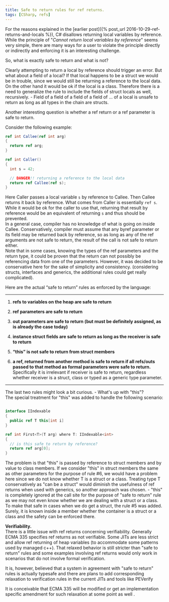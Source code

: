 ```yaml
---
title: Safe to return rules for ref returns.
tags: [CSharp, refs]
---
```

For the reasons explained in the [earlier post]({% post_url 2016-10-29-ref-returns-and-locals %}), C# disallows returning local variables by reference. While the principle of "*Cannot return local variables by reference*" seems very simple, there are many ways for a user to violate the principle directly or indirectly and enforcing it is an interesting challenge.  

So, what is exactly safe to return and what is not?  

Clearly attempting to return a local by reference should trigger an error. But what about a field of a local? If that local happens to be a struct we would be in trouble, since we would still be returning a reference to the local data. On the other hand it would be ok if the local is a class. Therefore there is a need to generalize the rule to include the fields of struct locals as well, recursively. - Field of a field of a field of a field of ... of a local is unsafe to return as long as all types in the chain are structs.

Another interesting question is whether a ref return or a ref parameter is safe to return.

Consider the following example:

```cs
ref int Callee(ref int arg)
{
  return ref arg;
}

ref int Caller()
{
  int s = 42;

  // DANGER!! returning a reference to the local data
  return ref Callee(ref s);
}
```

Here Caller passes a local variable `s` by reference to Callee. Then Callee returns it back by reference. What comes from Caller is essentially `ref s`. While it would be ok for the caller to use that, returning that result by reference would be an equivalent of returning `s` and thus should be prevented.  
In a general case, compiler has no knowledge of what is going on inside Callee. Conservatively, compiler must assume that any byref parameter or its field may be returned back by reference, so as long as any of the ref arguments are not safe to return, the result of the call is not safe to return either.  
Note that in some cases, knowing the types of the ref parameters and the return type, it could be proven that the return can not possibly be referencing data from one of the parameters. However, it was decided to be conservative here for the sake of simplicity and consistency. (considering structs, interfaces and generics, the additional rules could get really complicated).

Here are the actual “safe to return” rules as enforced by the language:

----  
1. **refs to variables on the heap are safe to return**  

2. **ref parameters are safe to return**  

3. **out parameters are safe to return (but must be definitely assigned, as is already the case today)**  

4. **instance struct fields are safe to return as long as the receiver is safe to return**  

5. **“this” is not safe to return from struct members**  

6. **a ref, returned from another method is safe to return if all refs/outs passed to that method as formal parameters were safe to return.**  
Specifically it is irrelevant if receiver is safe to return, regardless whether receiver is a struct, class or typed as a generic type parameter.

----  

The last two rules might look a bit curious. - What's up with "this"?  
The special treatment for "this" was added to handle the following scenario:

```cs

interface IIndexable
{
  public ref T this[int i]
}

ref int First<T>(T arg) where T: IIndexable<int>
{
  // is this safe to return by reference?
  return ref arg[0];
}

```

The problem is that "this" is passed by reference to struct members and by value to class members. If we consider "this" in struct members the same as other parameters for the purpose of rule #6, we would have a problem here since we do not know whether T is a struct or a class. Treating type T conservatively as "can be a struct" would diminish the usefulness of ref returns when used with generics, so another approach was chosen. - "this" is completely ignored at the call site for the purpose of "safe to return" rule as we may not even know whether we are dealing with a struct or a class. To make that safe in cases when we do get a struct, the rule #5 was added. Surely, it is known inside a member whether the container is a struct or a class and the safety can be enforced there.


**Verifiability.**  
There is a little issue with ref returns concerning verifiability. Generally ECMA 335 specifies ref returns as not verifiable. Some JITs are less strict and allow ref returning of heap variables (to accommodate some patterns used by managed c++). That relaxed behavior is still stricter than "safe to return" rules and some examples involving ref returns would only work in scenarios that do not involve formal verification.

It is, however, believed that a system in agreement with "safe to return" rules is actually typesafe and there are plans to add corresponding relaxation to verification rules in the current JITs and tools like PEVerify

It is conceivable that ECMA 335 will be modified or get an implementation specific amendment for such relaxation at some point as well .
